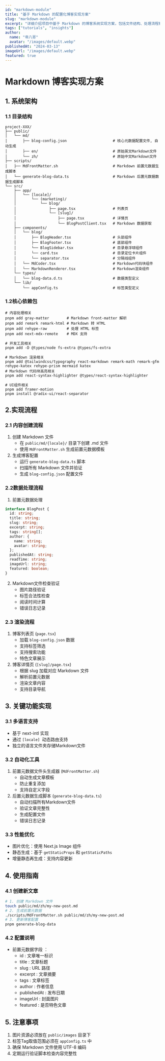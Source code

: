 ```yaml
---
id: "markdown-module"
title: "基于 Markdown 的配置化博客实现方案"
slug: "markdown-module"
excerpt: "详细介绍项目中基于 Markdown 的博客系统实现方案，包括文件结构、处理流程和相关配置。"
tags: ["tutorials", "insights"]
author:
  name: "帝八哥"
  avatar: "/images/default.webp"
publishedAt: "2024-03-13"
imageUrl: "/images/default.webp"
featured: true
---
```


# Markdown 博客实现方案

## 1. 系统架构

### 1.1 目录结构
```plaintext
project-XXX/
├── public/
│   └── md/
│       ├── blog-config.json                     # 核心元数据配置文件, 自动生成
│       ├── en/                                  # 原始英文Markdown文件
│       └── zh/                                  # 原始中文Markdown文件
├── scripts/
│   ├── MdFrontMatter.sh                         # Markdown 前置元数据生成脚本
│   └── generate-blog-data.ts                    # Markdown 后置元数据数据生成脚本
└── src/
    ├── app/
    │   └── [locale]/
    │       └── (marketing)/
    │           └── blog/
    │               ├── page.tsx                 # 列表页
    │               └── [slug]/
    │                   ├── page.tsx             # 详情页
    │                   └── BlogPostClient.tsx   # Markdown 数据获取
    ├── components/
    │   └── blog/
    │       ├── BlogHeader.tsx                   # 头部组件
    │       ├── BlogFooter.tsx                   # 底部组件
    │       └── BlogSidebar.tsx                  # 目录悬浮球组件
    │       └── card.tsx                         # 目录定位卡片组件
    │       └── separator.tsx                    # 分隔线组件
    │   └── MdCoder.tsx                          # Markdown代码块组件
    │   └── MarkdownRenderer.tsx                 # Markdown渲染组件
    └── types/
    │   └── blog-data.d.ts                       # 数据类型定义
    └── lib/
        └── appConfig.ts                         # 标签类型定义    
```

### 1.2核心依赖包
```shell
# 内容处理相关
pnpm add gray-matter        # Markdown front-matter 解析
pnpm add remark remark-html # Markdown 转 HTML
pnpm add rehype-raw         # 处理 HTML 标签
pnpm add next-mdx-remote    # MDX 支持

# 开发工具相关
pnpm add -D @types/node fs-extra @types/fs-extra

# Markdown 渲染相关
pnpm add @tailwindcss/typography react-markdown remark-math remark-gfm rehype-katex rehype-prism mermaid katex
# Markdown 代码块高亮相关
pnpm add react-syntax-highlighter @types/react-syntax-highlighter

# UI组件相关
pnpm add framer-motion
pnpm install @radix-ui/react-separator
```

## 2.实现流程
### 2.1 内容创建流程
1. 创建 Markdown 文件
    - 在 `public/md/{locale}/` 目录下创建 .md 文件
    - 使用 `MdFrontMatter.sh` 生成前置元数据模板
2. 生成博客配置
    - 运行 `generate-blog-data.ts` 脚本
    - 扫描所有 Markdown 文件并验证
    - 生成 `blog-config.json` 配置文件

### 2.2数据处理流程
1. 前置元数据处理
```typescript
interface BlogPost {
  id: string;
  title: string;
  slug: string;
  excerpt: string;
  tags: string[];
  author: {
    name: string;
    avatar: string;
  };
  publishedAt: string;
  readTime: string;
  imageUrl: string;
  featured: boolean;
}
```

2. Markdown文件检查验证
    - 图片路径验证
    - 标签合法性检查
    - 阅读时间计算
    - 错误日志记录

### 2.3 渲染流程
1. 博客列表页 (`page.tsx`)
   - 加载 `blog-config.json` 数据
   - 支持标签筛选
   - 支持搜索功能
   - 特色文章展示
2. 博客详情页 (`[slug]/page.tsx`)
   - 根据 slug 加载对应 Markdown 文件
   - 解析前置元数据
   - 渲染文章内容
   - 支持目录导航
## 3. 关键功能实现
### 3.1 多语言支持
- 基于 next-intl 实现
- 通过 `[locale] `动态路由支持
- 独立的语言文件夹存储Markdown文件
### 3.2 自动化工具
1. 前置元数据文件头生成器 (`MdFrontMatter.sh`)
   - 自动生成文章模板
   - 防止重复添加
   - 支持自定义字段
2. 后置元数据生成脚本 (`generate-blog-data.ts`)
   - 自动扫描所有Markdown文件
   - 验证文章完整性
   - 生成配置文件
   - 错误日志记录
### 3.3 性能优化
- 图片优化：使用 Next.js Image 组件
- 静态生成：基于 `getStaticProps` 和 `getStaticPaths`
- 增量静态再生成：支持内容更新

## 4. 使用指南
### 4.1 创建新文章
```bash
# 1. 创建 Markdown 文件
touch public/md/zh/my-new-post.md
# 2. 生成前置元数据
./scripts/MdFrontMatter.sh public/md/zh/my-new-post.md
# 3. 更新博客配置
pnpm generate-blog-data
```

### 4.2 配置说明
- 前置元数据字段 ：
  - id : 文章唯一标识
  - title : 文章标题
  - slug : URL 路径
  - excerpt : 文章摘要
  - tags : 文章标签
  - author : 作者信息
  - publishedAt : 发布日期
  - imageUrl : 封面图片
  - featured : 是否特色文章
## 5. 注意事项
1. 图片资源必须放在 `public/images` 目录下
2. 标签Tag取值范围必须在 `appConfig.ts` 中 
3. 确保 Markdown 文件使用 UTF-8 编码
4. 定期运行验证脚本检查内容完整性